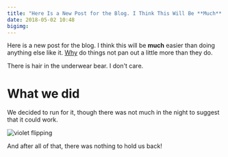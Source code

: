 ```yaml
---
title: "Here Is a New Post for the Blog. I Think This Will Be **Much** Easier Than Doing Anything Else Like "
date: 2018-05-02 10:48
bigimg: 
---
```

Here is a new post for the blog. I think this will be **much** easier than doing anything else like it. [Why](http://google.com) do things not pan out a little more than they do. 

There is hair in the underwear bear. I don't care. 

# What we did

We decided to run for it, though there was not much in the night to suggest that it could work. 

![violet flipping][flip]

And after all of that, there was nothing to hold us back!

[flip]: https://c2.staticflickr.com/8/7449/27239346181_663813cb67_z.jpg



